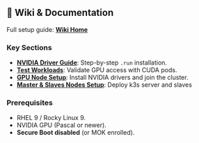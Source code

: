 ## 📖 Wiki & Documentation
Full setup guide: **[Wiki Home](https://github.com/ITrackU/kubegpu)**

### **Key Sections**
- **[NVIDIA Driver Guide](nvidia-driver-rhel9)**: Step-by-step `.run` installation.
- **[Test Workloads](gpu-test-workloads)**: Validate GPU access with CUDA pods.
- **[GPU Node Setup](gpu-node-setup)**: Install NVIDIA drivers and join the cluster.
- **[Master & Slaves Nodes Setup](master-slave-nodes-setup)**: Deploy k3s server and slaves

### **Prerequisites**
- RHEL 9 / Rocky Linux 9.
- NVIDIA GPU (Pascal or newer).
- **Secure Boot disabled** (or MOK enrolled).
